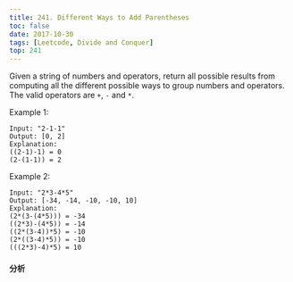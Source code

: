 ```yaml
---
title: 241. Different Ways to Add Parentheses
toc: false
date: 2017-10-30
tags: [Leetcode, Divide and Conquer]
top: 241
---
```





Given a string of numbers and operators, return all possible results from computing all the different possible ways to group numbers and operators. The valid operators are `+`, `-` and `*`.

Example 1:

```
Input: "2-1-1"
Output: [0, 2]
Explanation: 
((2-1)-1) = 0 
(2-(1-1)) = 2
```

Example 2:

```
Input: "2*3-4*5"
Output: [-34, -14, -10, -10, 10]
Explanation: 
(2*(3-(4*5))) = -34 
((2*3)-(4*5)) = -14 
((2*(3-4))*5) = -10 
(2*((3-4)*5)) = -10 
(((2*3)-4)*5) = 10
```

#### 分析
